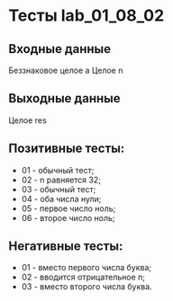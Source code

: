 # Тесты lab_01_08_02

## Входные данные
Беззнаковое целое a
Целое n

## Выходные данные
Целое res

## Позитивные тесты:
- 01 - обычный тест;
- 02 - n равняется 32;
- 03 - обычный тест;
- 04 - оба числа нули;
- 05 - первое число ноль;
- 06 - второе число ноль;

## Негативные тесты:
- 01 - вместо первого числа буква;
- 02 - вводится отрицательное n;
- 03 - вместо второго числа буква.